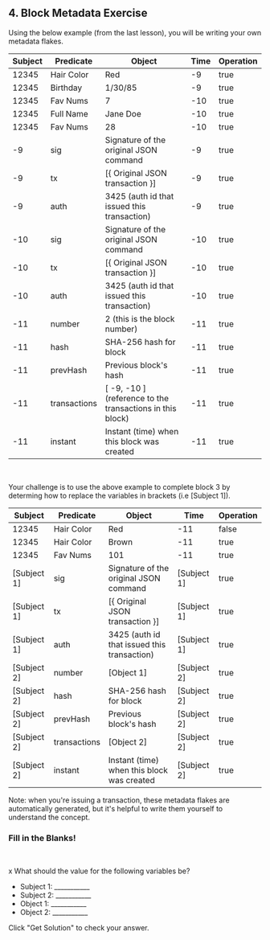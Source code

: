 ## 4. Block Metadata Exercise

Using the below example (from the last lesson), you will be writing your own metadata flakes.

Subject | Predicate | Object | Time | Operation
-- | -- | -- | -- | --
12345 | Hair Color | Red | -9 | true
12345 | Birthday | 1/30/85 | -9 | true
12345 | Fav Nums | 7 | -10 | true
12345 | Full Name | Jane Doe | -10 | true
12345 | Fav Nums | 28 | -10 | true
-9 | sig | Signature of the original JSON command | -9 | true
-9 | tx | [{ Original JSON transaction }] | -9 |true
-9 | auth | 3425 (auth id that issued this transaction) | -9 | true
-10 | sig | Signature of the original JSON command | -10 | true
-10 | tx | [{ Original JSON transaction }] | -10 |true
-10 | auth | 3425 (auth id that issued this transaction) | -10 | true 
-11 | number | 2 (this is the block number) | -11 | true
-11 | hash | SHA-256 hash for block | -11 | true
-11| prevHash | Previous block's hash | -11 | true
-11 | transactions| [ -9, -10 ] (reference to the transactions in this block) | -11 | true
-11 | instant | Instant (time) when this block was created | -11 | true
<br/>

Your challenge is to use the above example to complete block 3 by determing how to replace the variables in brackets (i.e [Subject 1]). 
 

Subject | Predicate | Object | Time | Operation
-- | -- | -- | -- | --
12345 | Hair Color | Red | -11 | false
12345 | Hair Color | Brown | -11 | true
12345 | Fav Nums | 101 | -11 | true
[Subject 1] | sig | Signature of the original JSON command | [Subject 1] | true
[Subject 1]  | tx | [{ Original JSON transaction }] | [Subject 1] |true
[Subject 1]  | auth | 3425 (auth id that issued this transaction) | [Subject 1]  | true
[Subject 2] | number | [Object 1] | [Subject 2] | true
[Subject 2] | hash | SHA-256 hash for block | [Subject 2] | true
[Subject 2] | prevHash | Previous block's hash | [Subject 2] | true
[Subject 2] | transactions| [Object 2] | [Subject 2] | true
[Subject 2] | instant | Instant (time) when this block was created | [Subject 2] | true

Note: when you're issuing a transaction, these metadata flakes are automatically generated, but it's helpful to write them yourself to understand the concept. 

<div class="challenge">
<h3>Fill in the Blanks!</h3>
<br/>
<p>x What should the value for the following variables be?</p>
<ul>
    <li>Subject 1:  ___________</li>
    <li>Subject 2:  ___________</li>
    <li>Object 1:   ___________</li>
    <li>Object 2:   ___________</li>
</ul>
<p>Click "Get Solution" to check your answer. </p>
</div>
<br/>
<br/>